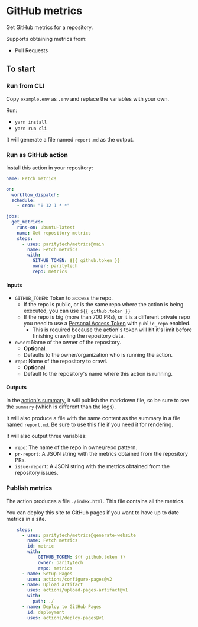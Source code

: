# GitHub metrics

Get GitHub metrics for a repository.

Supports obtaining metrics from:

- Pull Requests

## To start

### Run from CLI

Copy `example.env` as `.env` and replace the variables with your own.

Run:

- `yarn install`
- `yarn run cli`

It will generate a file named `report.md` as the output.

### Run as GitHub action

Install this action in your repository:

```yml
name: Fetch metrics

on:
  workflow_dispatch:
  schedule:
    - cron: "0 12 1 * *"

jobs:
  get_metrics:
    runs-on: ubuntu-latest
    name: Get repository metrics
    steps:
      - uses: paritytech/metrics@main
        name: Fetch metrics
        with:
          GITHUB_TOKEN: ${{ github.token }}
          owner: paritytech
          repo: metrics
```

#### Inputs

- `GITHUB_TOKEN`: Token to access the repo.
  - If the repo is public, or is the same repo where the action is being executed, you can use `${{ github.token }}`
  - If the repo is big (more than 700 PRs), or it is a different private repo you need to use a [Personal Access Token](https://github.com/settings/tokens) with `public_repo` enabled.
    - This is required because the action's token will hit it's limit before finishing crawling the repository data.
- `owner`: Name of the owner of the repository.
  - **Optional**.
  - Defaults to the owner/organization who is running the action.
- `repo`: Name of the repository to crawl.
  - **Optional**.
  - Default to the repository's name where this action is running.

#### Outputs

In the [action's summary](https://github.blog/2022-05-09-supercharging-github-actions-with-job-summaries/), it will publish the markdown file, so be sure to see the `summary` (which is different than the logs).

It will also produce a file with the same content as the summary in a file named `report.md`. Be sure to use this file if you need it for rendering.

It will also output three variables:

- `repo`: The name of the repo in owner/repo pattern.
- `pr-report`: A JSON string with the metrics obtained from the repository PRs.
- `issue-report`: A JSON string with the metrics obtained from the repository issues.

### Publish metrics

The action produces a file `./index.html`. This file contains all the metrics.

You can deploy this site to GitHub pages if you want to have up to date metrics in a site.

```yml
    steps:
      - uses: paritytech/metrics@generate-website
        name: Fetch metrics
        id: metric
        with:
            GITHUB_TOKEN: ${{ github.token }}
            owner: paritytech
            repo: metrics
      - name: Setup Pages
        uses: actions/configure-pages@v2
      - name: Upload artifact
        uses: actions/upload-pages-artifact@v1
        with:
          path: ./
      - name: Deploy to GitHub Pages
        id: deployment
        uses: actions/deploy-pages@v1
```
